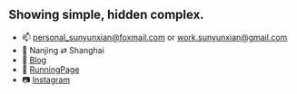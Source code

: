 ## Showing simple, hidden complex.


- 📫 <personal_sunyunxian@foxmail.com> or <work.sunyunxian@gmail.com>
- 📍  Nanjing ⇄ Shanghai
- :memo: [Blog](https://hi-franksun.github.io/)
- :running: [RunningPage](https://hi-franksun.github.io/running_page/)
- :camera: [Instagram](https://www.instagram.com/franksun2021/)
